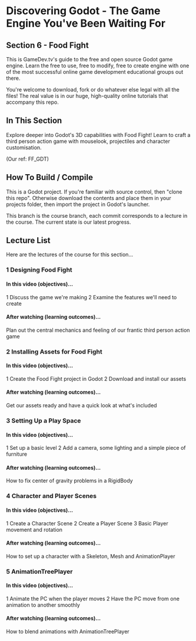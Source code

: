 # Discovering Godot - The Game Engine You've Been Waiting For

## Section 6 - Food Fight

This is GameDev.tv's guide to the free and open source Godot game engine.  Learn the free to use, free to modify, free to create engine with one of the most successful online game development educational groups out there.

You're welcome to download, fork or do whatever else legal with all the files! The real value is in our huge, high-quality online tutorials that accompany this repo.


## In This Section

Explore deeper into Godot's 3D capabilities with Food Fight!  Learn to craft a third person action game with mouselook, projectiles and character customisation.

(Our ref: FF_GDT)


## How To Build / Compile
This is a Godot project. If you're familiar with source control, then "clone this repo". Otherwise download the contents and place them in your projects folder, then import the project in Godot's launcher.

This branch is the course branch, each commit corresponds to a lecture in the course. The current state is our latest progress.


## Lecture List
Here are the lectures of the course for this section...


### 1 Designing Food Fight
#### In this video (objectives)…
1 Discuss the game we're making
2 Examine the features we'll need to create

#### After watching (learning outcomes)…
Plan out the central mechanics and feeling of our frantic third person action game


### 2 Installing Assets for Food Fight
#### In this video (objectives)…
1 Create the Food Fight project in Godot
2 Download and install our assets

#### After watching (learning outcomes)…
Get our assets ready and have a quick look at what's included


### 3 Setting Up a Play Space
#### In this video (objectives)…
1 Set up a basic level
2 Add a camera, some lighting and a simple piece of furniture

#### After watching (learning outcomes)…
How to fix center of gravity problems in a RigidBody


### 4 Character and Player Scenes
#### In this video (objectives)…
1 Create a Character Scene
2 Create a Player Scene
3 Basic Player movement and rotation

#### After watching (learning outcomes)…
How to set up a character with a Skeleton, Mesh and AnimationPlayer


### 5 AnimationTreePlayer
#### In this video (objectives)…
1 Animate the PC when the player moves
2 Have the PC move from one animation to another smoothly

#### After watching (learning outcomes)…
How to blend animations with AnimationTreePlayer
